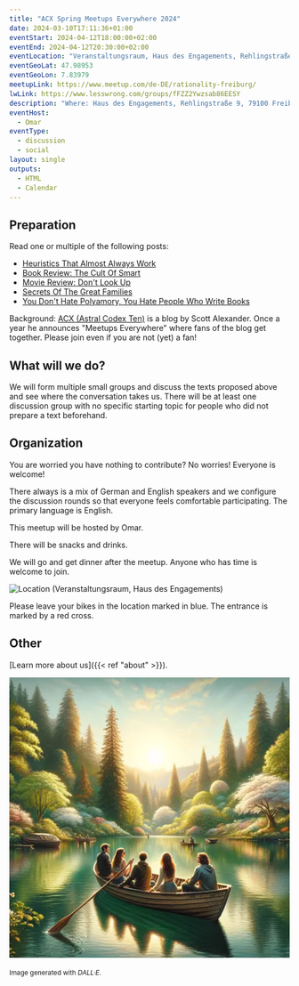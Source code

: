 ```yaml
---
title: "ACX Spring Meetups Everywhere 2024"
date: 2024-03-10T17:11:36+01:00
eventStart: 2024-04-12T18:00:00+02:00
eventEnd: 2024-04-12T20:30:00+02:00
eventLocation: "Veranstaltungsraum, Haus des Engagements, Rehlingstraße 9, 79100 Freiburg"
eventGeoLat: 47.98953
eventGeoLon: 7.83979
meetupLink: https://www.meetup.com/de-DE/rationality-freiburg/
lwLink: https://www.lesswrong.com/groups/fFZZ2Ywzsab86EESY
description: "Where: Haus des Engagements, Rehlingstraße 9, 79100 Freiburg. When: Friday, April 12th 2024 at 18:00 hours CEST."
eventHost:
  - Omar
eventType:
  - discussion
  - social
layout: single
outputs:
  - HTML
  - Calendar
---
```


## Preparation

Read one or multiple of the following posts:

* [Heuristics That Almost Always Work](https://www.astralcodexten.com/p/heuristics-that-almost-always-work)
* [Book Review: The Cult Of Smart](https://www.astralcodexten.com/p/book-review-the-cult-of-smart)
* [Movie Review: Don't Look Up](https://www.astralcodexten.com/p/movie-review-dont-look-up)
* [Secrets Of The Great Families](https://www.astralcodexten.com/p/secrets-of-the-great-families)
* [You Don't Hate Polyamory, You Hate People Who Write Books](https://www.astralcodexten.com/p/you-dont-hate-polyamory-you-hate)

Background: [ACX (Astral Codex Ten)](https://www.astralcodexten.com) is a blog
by Scott Alexander. Once a year he announces "Meetups Everywhere" where fans of
the blog get together. Please join even if you are not (yet) a fan!


## What will we do?

We will form multiple small groups and discuss the texts proposed above and see
where the conversation takes us. There will be at least one discussion group
with no specific starting topic for people who did not prepare a text
beforehand.


## Organization

You are worried you have nothing to contribute? No worries! Everyone is
welcome!

There always is a mix of German and English speakers and we configure the
discussion rounds so that everyone feels comfortable participating. The primary
language is English.

This meetup will be hosted by Omar.

There will be snacks and drinks.

We will go and get dinner after the meetup. Anyone who has time is welcome to
join.

![Location (Veranstaltungsraum, Haus des Engagements)](/images/hde-new-building.png)

Please leave your bikes in the location marked in blue. The entrance is marked
by a red cross.


## Other

[Learn more about us]({{< ref "about" >}}).

![People talking in a rowboat](cover.webp "People talking in a rowboat")

<small>Image generated with _DALL·E_.</small>
